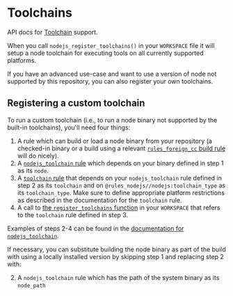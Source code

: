 # Toolchains

API docs for [Toolchain](https://docs.bazel.build/versions/main/toolchains.html) support.

When you call `nodejs_register_toolchains()` in your `WORKSPACE` file it will setup a node toolchain for executing tools on all currently supported platforms.

If you have an advanced use-case and want to use a version of node not supported by this repository, you can also register your own toolchains.

## Registering a custom toolchain

To run a custom toolchain (i.e., to run a node binary not supported by the built-in toolchains), you'll need four things:

1) A rule which can build or load a node binary from your repository
   (a checked-in binary or a build using a relevant [`rules_foreign_cc` build rule](https://bazelbuild.github.io/rules_foreign_cc/) will do nicely).
2) A [`nodejs_toolchain` rule](Core.html#nodejs_toolchain) which depends on your binary defined in step 1 as its `node`.
3) A [`toolchain` rule](https://bazel.build/reference/be/platform#toolchain) that depends on your `nodejs_toolchain` rule defined in step 2 as its `toolchain`
   and on `@rules_nodejs//nodejs:toolchain_type` as its `toolchain_type`. Make sure to define appropriate platform restrictions as described in the
   documentation for the `toolchain` rule.
4) A call to [the `register_toolchains` function](https://bazel.build/rules/lib/globals#register_toolchains) in your `WORKSPACE`
   that refers to the `toolchain` rule defined in step 3.

Examples of steps 2-4 can be found in the [documentation for `nodejs_toolchain`](Core.html#nodejs_toolchain).

If necessary, you can substitute building the node binary as part of the build with using a locally installed version by skipping step 1 and replacing step 2 with:

2) A `nodejs_toolchain` rule which has the path of the system binary as its `node_path`